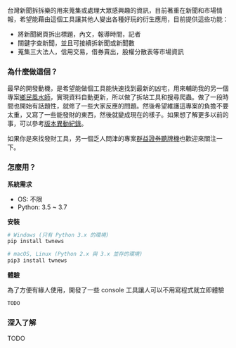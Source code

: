 台灣新聞拆拆樂的用來蒐集或處理大眾感興趣的資訊，目前著重在新聞和市場情報，希望能藉由這個工具讓其他人變出各種好玩的衍生應用，目前提供這些功能：

* 將新聞網頁拆出標題，內文，報導時間，記者
* 關鍵字查新聞，並且可接續拆新聞或新聞數
* 蒐集三大法人，信用交易，借券賣出，股權分散表等市場資訊

### 為什麼做這個？

最早的開發動機，是希望能做個工具能快速找到最新的凶宅，用來輔助我的另一個專案[鄉民風水師](https://geomancer.tacosync.com/)，實現資料自動更新，所以做了拆站工具和搜尋爬蟲。做了一段時間也開始有話題性，就修了一些大家反應的問題。然後希望維護這專案的負擔不要太重，又寫了一些能發財的東西，然後就變成現在的樣子。如果想了解更多以前的事，可以參考[版本異動紀錄](docs/changelog.md)。

如果你是來找發財工具，另一個乏人問津的專案[群益證券聽牌機](https://github.com/virus-warnning/skcom)也歡迎來關注一下。 

### 怎麼用？

**系統需求**

* OS: 不限
* Python: 3.5 ~ 3.7

**安裝**

```sh
# Windows (只有 Python 3.x 的環境)
pip install twnews

# macOS, Linux (Python 2.x 與 3.x 並存的環境)
pip3 install twnews
```

**體驗**

為了方便有緣人使用，開發了一些 console 工具讓人可以不用寫程式就立即體驗

```bash
TODO
```

### 深入了解

TODO
